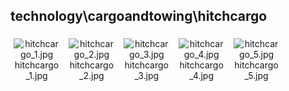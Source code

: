 ## technology\cargoandtowing\hitchcargo
<div class="col" style="display: inline-block; width: 16.66%; padding: 5px; box-sizing: border-box; text-align: center;">
<img src="https://media.evkx.net/multimedia/technology/cargoandtowing/hitchcargo/hitchcargo_1_xst.jpg" class="img-thumbnail" alt="hitchcargo_1.jpg">
hitchcargo_1.jpg
</div>
<div class="col" style="display: inline-block; width: 16.66%; padding: 5px; box-sizing: border-box; text-align: center;">
<img src="https://media.evkx.net/multimedia/technology/cargoandtowing/hitchcargo/hitchcargo_2_xst.jpg" class="img-thumbnail" alt="hitchcargo_2.jpg">
hitchcargo_2.jpg
</div>
<div class="col" style="display: inline-block; width: 16.66%; padding: 5px; box-sizing: border-box; text-align: center;">
<img src="https://media.evkx.net/multimedia/technology/cargoandtowing/hitchcargo/hitchcargo_3_xst.jpg" class="img-thumbnail" alt="hitchcargo_3.jpg">
hitchcargo_3.jpg
</div>
<div class="col" style="display: inline-block; width: 16.66%; padding: 5px; box-sizing: border-box; text-align: center;">
<img src="https://media.evkx.net/multimedia/technology/cargoandtowing/hitchcargo/hitchcargo_4_xst.jpg" class="img-thumbnail" alt="hitchcargo_4.jpg">
hitchcargo_4.jpg
</div>
<div class="col" style="display: inline-block; width: 16.66%; padding: 5px; box-sizing: border-box; text-align: center;">
<img src="https://media.evkx.net/multimedia/technology/cargoandtowing/hitchcargo/hitchcargo_5_xst.jpg" class="img-thumbnail" alt="hitchcargo_5.jpg">
hitchcargo_5.jpg
</div>
